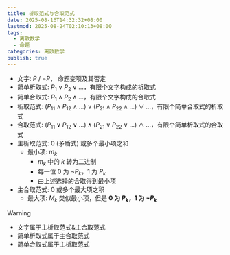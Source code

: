 ```yaml
---
title: 析取范式与合取范式
date: 2025-08-16T14:32:32+08:00
lastmod: 2025-08-24T02:10:13+08:00
tags:
  - 离散数学
  - 命题
categories: 离散数学
publish: true
---
```


- 文字: $P$ / $\neg P$， 命题变项及其否定
- 简单析取式: $P_{1}\lor P_{2}\lor\dots$，有限个文字构成的析取式
- 简单合取式: $P_{1}\land P_{2}\land \dots$，有限个文字构成的合取式
- 析取范式: $(P_{11}\land P_{12}\land\dots)\lor(P_{21}\land P_{22}\land\dots)\lor\dots$，有限个简单合取式的析取式
- 合取范式: $(P_{11}\lor P_{12}\lor\dots)\land(P_{21}\lor P_{22}\lor\dots)\land\dots$，有限个简单析取式的合取式
- 主析取范式: $0$ (矛盾式) 或多个最小项之和
	- 最小项: $m_{k}$ 
		- $m_{k}$ 中的 $k$ 转为二进制
		- 每一位 $0$ 为 $\neg P_{k}$，$1$ 为 $P_{k}$
		- 由上述选择的合取得到最小项
- 主合取范式: $0$ 或多个最大项之积
	- 最大项: $M_{k}$ 类似最小项，但是 **$0$ 为 $P_{k}$，$1$ 为 $\neg P_{k}$**

> [!warning]
> - 文字属于主析取范式&主合取范式
> - 简单析取式属于主合取范式
> - 简单合取式属于主析取范式

